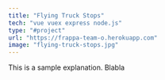 ```yaml
---
title: "Flying Truck Stops"
tech: "vue vuex express node.js"
type: "#project"
url: "https://frappa-team-o.herokuapp.com"
image: "flying-truck-stops.jpg"
---
```


This is a sample explanation. Blabla
